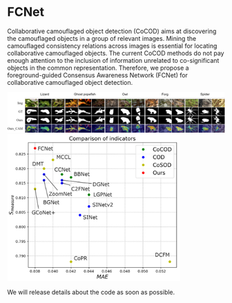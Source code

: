 # FCNet

Collaborative camouflaged object detection (CoCOD) aims at discovering the camouflaged objects in a group of relevant images.  Mining the camouflaged consistency relations across images is essential for locating collaborative camouflaged objects. The current CoCOD methods do not pay enough attention to the inclusion of information unrelated to co-significant objects in the common representation. Therefore, we propose a foreground-guided Consensus Awareness Network (FCNet) for collaborative camouflaged object detection.

<img src="./pics/FCNet_output.png">
<img src="./pics/FCNet_all_modules.png" width="400px">

We will release details about the code as soon as possible.
